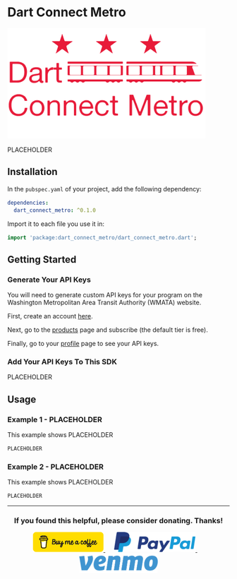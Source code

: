 # Dart Connect Metro

<img src="https://raw.githubusercontent.com/babincc/flutter_workshop/master/packages/resources/logos/dart_connect_metro_logo.png" alt="Dart Connect Metro Logo" height="250">

PLACEHOLDER

## Installation

In the `pubspec.yaml` of your project, add the following dependency:

```yaml
dependencies:
  dart_connect_metro: ^0.1.0
```

Import it to each file you use it in:

```dart
import 'package:dart_connect_metro/dart_connect_metro.dart';
```

## Getting Started

### Generate Your API Keys

You will need to generate custom API keys for your program on the Washington
Metropolitan Area Transit Authority (WMATA) website.

First, create an account <a href="https://developer.wmata.com/signup">here</a>.

Next, go to the <a href="https://developer.wmata.com/Products">products</a> page
and subscribe (the default tier is free).

Finally, go to your <a href="https://developer.wmata.com/developer">profile</a>
page to see your API keys.

### Add Your API Keys To This SDK

PLACEHOLDER

## Usage

### Example 1 - PLACEHOLDER

This example shows PLACEHOLDER

```dart
PLACEHOLDER
```

### Example 2 - PLACEHOLDER

This example shows PLACEHOLDER

```dart
PLACEHOLDER
```

<hr>

<h3 align="center">If you found this helpful, please consider donating. Thanks!</h3>
<p align="center">
  <a href="https://www.buymeacoffee.com/babincc" target="_blank">
    <img src="https://raw.githubusercontent.com/babincc/flutter_workshop/master/packages/resources/donate_icons/buy_me_a_coffee_logo.png" alt="buy me a coffee" height="45">
  </a>
  &nbsp;&nbsp;&nbsp;&nbsp;
  <a href="https://paypal.me/cssbabin" target="_blank">
    <img src="https://raw.githubusercontent.com/babincc/flutter_workshop/master/packages/resources/donate_icons/pay_pal_logo.png" alt="paypal" height="45">
  </a>
  &nbsp;&nbsp;&nbsp;&nbsp;
  <a href="https://venmo.com/u/babincc" target="_blank">
    <img src="https://raw.githubusercontent.com/babincc/flutter_workshop/master/packages/resources/donate_icons/venmo_logo.png" alt="venmo" height="45">
  </a>
</p>
<br><br>
